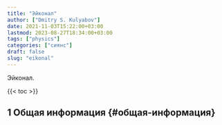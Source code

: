 ```yaml
---
title: "Эйконал"
author: ["Dmitry S. Kulyabov"]
date: 2021-11-03T15:22:00+03:00
lastmod: 2023-08-27T18:34:00+03:00
tags: ["physics"]
categories: ["сиянс"]
draft: false
slug: "eikonal"
---
```


Эйконал.

<!--more-->

{{< toc >}}


## <span class="section-num">1</span> Общая информация {#общая-информация}
